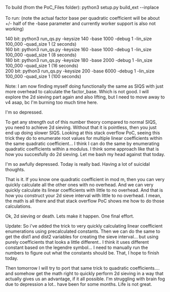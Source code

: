 To build (from the PoC_Files folder): python3 setup.py build_ext --inplace</br></br>
To run: (note the actual factor base per quadratic coefficient will be about +/- half of the -base parameter and currently worker support is also not working)

140 bit: python3 run_qs.py -keysize 140 -base 1000 -debug 1 -lin_size 100_000  -quad_size 1 (2 seconds)    </br>
160 bit: python3 run_qs.py -keysize 160 -base 1000 -debug 1 -lin_size 100_000  -quad_size 1 (8 seconds)    </br>
180 bit: python3 run_qs.py -keysize 180 -base 2000 -debug 1 -lin_size 100_000  -quad_size 1 (16 seconds)   </br>
200 bit: python3 run_qs.py -keysize 200 -base 6000 -debug 1 -lin_size 100_000  -quad_size 1 (100 seconds) </br>

Note: I am now finding myself doing functionally the same as SIQS with just more overhead to calculate the factor_base. Which is not good. I will explore the 2d sieving part again and also lifting, but I need to move away to v4 asap, bc I'm burning too much time here.

I'm so depressed. 

To get any strength out of this number theory compared to normal SIQS, you need to achieve 2d sieving. Without that it is pointless, then you just end up doing slower SIQS. 
Looking at this stack overflow PoC, seeing this trick they do to enumerate root values for multiple linear coefficients within the same quadratic coefficient... I think I can do the same by enumerating quadratic coefficients within a modulus.  I think some approach like that is how you succesfully do 2d sieving. Let me bash my head against that today.

I'm so awfully depressed. Today is really bad. Having a lot of suicidal thoughts. 

That is it. If you know one quadratic coefficient in mod m, then you can very quickly calculate all the other ones with no overhead.
And we can very quickly calculate its linear coefficients with little to no overhead. 
And that is how you construct your 2d sieve interval with little to no overhead. 
I mean, the math is all there and that stack overflow PoC shows me how to do those calculations. 

Ok, 2d sieving or death. Lets make it happen. One final effort. 

Update: So i've added the trick to very quickly calculating linear coefficient enumerations using precalculated constants. Then we can do the same to get the dist1 and dist2 variables for creating the sieve interval... but using purely coefficients that looks a little different.. I think it uses different constant based on the legendre symbol... I need to manually run the numbers to figure out what the constants should be. That, I hope to finish today. 

Then tomorrow I will try to port that same trick to quadratic coefficients.... and somehow get the math right to quickly perform 2d sieving in a way that actually gives us an advantage, if it all possible. I'm struggling with brain fog due to depression a lot.. have been for some months. Life is not great.
